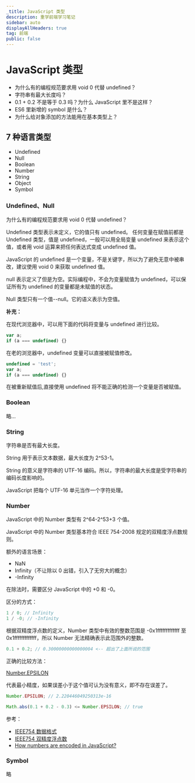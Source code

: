 ```yaml
---
_title: JavaScript 类型
description: 重学前端学习笔记
sidebar: auto
displayAllHeaders: true
tag: 前端
public: false
---
```


# JavaScript 类型

- 为什么有的编程规范要求用 void 0 代替 undefined？
- 字符串有最大长度吗？
- 0.1 + 0.2 不是等于 0.3 吗？为什么 JavaScript 里不是这样？
- ES6 里新增的 symbol 是什么？
- 为什么给对象添加的方法能用在基本类型上？

## 7 种语言类型

- Undefined
- Null
- Boolean
- Number
- String
- Object
- Symbol

### Undefined、Null

为什么有的编程规范要求用 void 0 代替 undefined？

Undefined 类型表示未定义，它的值只有 undefined。
任何变量在赋值前都是 Undefined 类型，值是 undefined，一般可以用全局变量 undefined 来表示这个值，或者用 void 运算来把任何表达式变成 undefined 值。

JavaScript 的 undefined 是一个变量，不是关键字，所以为了避免无意中被串改，建议使用 void 0 来获取 undefined 值。

null 表示定义了但是为空。实际编程中，不会为变量赋值为 undefined，可以保证所有为 undefined 的变量都是未赋值的状态。

Null 类型只有一个值--null。它的语义表示为空值。

__补充：__

在现代浏览器中，可以用下面的代码将变量与 undefined 进行比较。

```js
var a;
if (a === undefined) {}
```

在老的浏览器中，undefined 变量可以直接被赋值修改。

```js
undefined = 'test';
var a;
if (a === undefined) {}
```

在被重新赋值后,直接使用 undefined 将不能正确的检测一个变量是否被赋值。

### Boolean

略...

### String

字符串是否有最大长度。

String 用于表示文本数据，最大长度为 2^53-1。

String 的意义是字符串的 UTF-16 编码。所以，字符串的最大长度是受字符串的编码长度影响的。

JavaScript 把每个 UTF-16 单元当作一个字符处理。

### Number

JavaScript 中的 Number 类型有 2^64-2^53+3 个值。

JavaScript 中的 Number 类型基本符合 IEEE 754-2008 规定的双精度浮点数规则。

额外的语言场景：

- NaN 
- Infinity（不让除以 0 出错，引入了无穷大的概念）
- -Infinity

在除法时，需要区分 JavaScript 中的 +0 和 -0。

区分的方式：

```js
1 / 0; // Infinity
1 / -0; // -Infinity
```

根据双精度浮点数的定义，Number 类型中有效的整数范围是 -0x1fffffffffffff 至 0x1fffffffffffff，所以 Number 无法精确表示此范围外的整数。

```js
0.1 + 0.2; // 0.30000000000000004 <-- 超出了上面所说的范围
```

正确的比较方法：

[Number.EPSILON](https://es6.ruanyifeng.com/#docs/number#Number-EPSILON)

代表最小精度，如果误差小于这个值可认为没有意义，即不存在误差了。

```js
Number.EPSILON; // 2.220446049250313e-16
```

```js
Math.abs(0.1 + 0.2 - 0.3) <= Number.EPSILON; // true
```

参考：

- [IEEE754 数据格式](./extends/ieee-754.md)
- [IEEE754 双精度浮点数](https://github.com/bartaz/ieee754-visualization)
- [How numbers are encoded in JavaScript?](http://2ality.com/2012/04/number-encoding.html)

### Symbol

略



